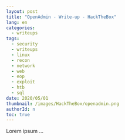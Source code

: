 ```yaml
---
layout: post
title: "OpenAdmin - Write-up - HackTheBox"
lang: en
categories:
  - writeups
tags:
  - security
  - writeups
  - linux
  - recon
  - network
  - web
  - eop
  - exploit
  - htb
  - sql
date: 2020/05/01
thumbnail: /images/HackTheBox/openadmin.png
authorId: n
toc: true
---
```

Lorem ipsum ...

